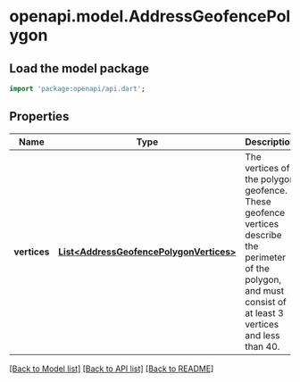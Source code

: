 # openapi.model.AddressGeofencePolygon

## Load the model package
```dart
import 'package:openapi/api.dart';
```

## Properties
Name | Type | Description | Notes
------------ | ------------- | ------------- | -------------
**vertices** | [**List&lt;AddressGeofencePolygonVertices&gt;**](AddressGeofencePolygonVertices.md) | The vertices of the polygon geofence. These geofence vertices describe the perimeter of the polygon, and must consist of at least 3 vertices and less than 40. | [optional] [default to []]

[[Back to Model list]](../README.md#documentation-for-models) [[Back to API list]](../README.md#documentation-for-api-endpoints) [[Back to README]](../README.md)



